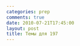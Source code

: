 ```yaml
---
categories: prep
comments: true
date: 2010-07-21T17:45:00
layout: post
title: Темы для 197
---
```


